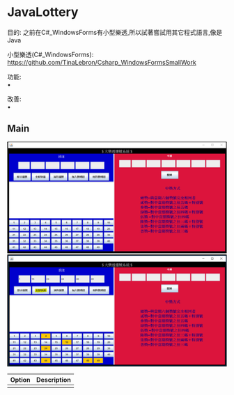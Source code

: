 # JavaLottery

目的: 之前在C#_WindowsForms有小型樂透,所以試著嘗試用其它程式語言,像是Java

小型樂透(C#_WindowsForms): https://github.com/TinaLebron/Csharp_WindowsFormsSmallWork

功能: <br/>
• <br/>


改善: <br/>
• <br/>
 
 ## Main
 
<img src="https://github.com/TinaLebron/JavaLottery/blob/master/picture/mainScreen.PNG" width="650" />
<br/>
<img src="https://github.com/TinaLebron/JavaLottery/blob/master/picture/quickSelection.PNG" width="550" />

| Option | Description |
| ------ | ----------- |
|     | |

